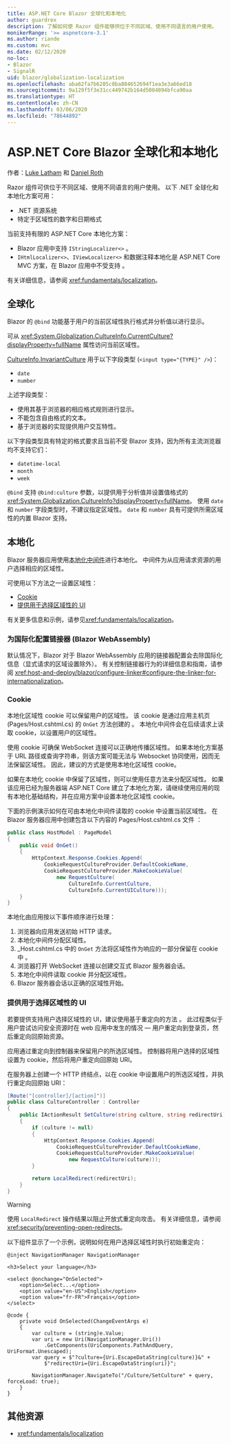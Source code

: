 ```yaml
---
title: ASP.NET Core Blazor 全球化和本地化
author: guardrex
description: 了解如何使 Razor 组件能够供位于不同区域、使用不同语言的用户使用。
monikerRange: '>= aspnetcore-3.1'
ms.author: riande
ms.custom: mvc
ms.date: 02/12/2020
no-loc:
- Blazor
- SignalR
uid: blazor/globalization-localization
ms.openlocfilehash: aba62fa7b6285c8ba884652694f1ea3e3a66ed18
ms.sourcegitcommit: 9a129f5f3e31cc449742b164d5004894bfca90aa
ms.translationtype: HT
ms.contentlocale: zh-CN
ms.lasthandoff: 03/06/2020
ms.locfileid: "78644892"
---
```

# <a name="aspnet-core-opno-locblazor-globalization-and-localization"></a>ASP.NET Core Blazor 全球化和本地化

作者：[Luke Latham](https://github.com/guardrex) 和 [Daniel Roth](https://github.com/danroth27)

Razor 组件可供位于不同区域、使用不同语言的用户使用。 以下 .NET 全球化和本地化方案可用：

* .NET 资源系统
* 特定于区域性的数字和日期格式

当前支持有限的 ASP.NET Core 本地化方案：

* Blazor 应用中支持 `IStringLocalizer<>`  。
* `IHtmlLocalizer<>`、`IViewLocalizer<>` 和数据注释本地化是 ASP.NET Core MVC 方案，在 Blazor 应用中不受支持  。

有关详细信息，请参阅 <xref:fundamentals/localization>。

## <a name="globalization"></a>全球化

Blazor 的 `@bind` 功能基于用户的当前区域性执行格式并分析值以进行显示。

可从 <xref:System.Globalization.CultureInfo.CurrentCulture?displayProperty=fullName> 属性访问当前区域性。

[CultureInfo.InvariantCulture](xref:System.Globalization.CultureInfo.InvariantCulture) 用于以下字段类型 (`<input type="{TYPE}" />`)：

* `date`
* `number`

上述字段类型：

* 使用其基于浏览器的相应格式规则进行显示。
* 不能包含自由格式的文本。
* 基于浏览器的实现提供用户交互特性。

以下字段类型具有特定的格式要求且当前不受 Blazor 支持，因为所有主流浏览器均不支持它们：

* `datetime-local`
* `month`
* `week`

`@bind` 支持 `@bind:culture` 参数，以提供用于分析值并设置值格式的 <xref:System.Globalization.CultureInfo?displayProperty=fullName>。 使用 `date` 和 `number` 字段类型时，不建议指定区域性。 `date` 和 `number` 具有可提供所需区域性的内置 Blazor 支持。

## <a name="localization"></a>本地化

Blazor 服务器应用使用[本地化中间件](xref:fundamentals/localization#localization-middleware)进行本地化。 中间件为从应用请求资源的用户选择相应的区域性。

可使用以下方法之一设置区域性：

* [Cookie](#cookies)
* [提供用于选择区域性的 UI](#provide-ui-to-choose-the-culture)

有关更多信息和示例，请参见<xref:fundamentals/localization>。

### <a name="configure-the-linker-for-internationalization-opno-locblazor-webassembly"></a>为国际化配置链接器 (Blazor WebAssembly)

默认情况下，Blazor 对于 Blazor WebAssembly 应用的链接器配置会去除国际化信息（显式请求的区域设置除外）。 有关控制链接器行为的详细信息和指南，请参阅 <xref:host-and-deploy/blazor/configure-linker#configure-the-linker-for-internationalization>。

### <a name="cookies"></a>Cookie

本地化区域性 cookie 可以保留用户的区域性。 该 cookie 是通过应用主机页 (Pages/Host.cshtml.cs) 的 `OnGet` 方法创建的  。 本地化中间件会在后续请求上读取 cookie，以设置用户的区域性。 

使用 cookie 可确保 WebSocket 连接可以正确地传播区域性。 如果本地化方案基于 URL 路径或查询字符串，则该方案可能无法与 Websocket 协同使用，因而无法保留区域性。 因此，建议的方式是使用本地化区域性 cookie。

如果在本地化 cookie 中保留了区域性，则可以使用任意方法来分配区域性。 如果该应用已经为服务器端 ASP.NET Core 建立了本地化方案，请继续使用应用的现有本地化基础结构，并在应用方案中设置本地化区域性 cookie。

下面的示例演示如何在可由本地化中间件读取的 cookie 中设置当前区域性。 在 Blazor 服务器应用中创建包含以下内容的 Pages/Host.cshtml.cs 文件  ：

```csharp
public class HostModel : PageModel
{
    public void OnGet()
    {
        HttpContext.Response.Cookies.Append(
            CookieRequestCultureProvider.DefaultCookieName,
            CookieRequestCultureProvider.MakeCookieValue(
                new RequestCulture(
                    CultureInfo.CurrentCulture,
                    CultureInfo.CurrentUICulture)));
    }
}
```

本地化由应用按以下事件顺序进行处理：

1. 浏览器向应用发送初始 HTTP 请求。
1. 本地化中间件分配区域性。
1. _Host.cshtml.cs 中的 `OnGet` 方法将区域性作为响应的一部分保留在 cookie 中  。
1. 浏览器打开 WebSocket 连接以创建交互式 Blazor 服务器会话。
1. 本地化中间件读取 cookie 并分配区域性。
1. Blazor 服务器会话以正确的区域性开始。

### <a name="provide-ui-to-choose-the-culture"></a>提供用于选择区域性的 UI

若要提供支持用户选择区域性的 UI，建议使用基于重定向的方法  。 此过程类似于用户尝试访问安全资源时在 web 应用中发生的情况 &mdash; 用户重定向到登录页，然后重定向回原始资源。 

应用通过重定向到控制器来保留用户的所选区域性。 控制器将用户选择的区域性设置为 cookie，然后将用户重定向回原始 URI。

在服务器上创建一个 HTTP 终结点，以在 cookie 中设置用户的所选区域性，并执行重定向回原始 URI：

```csharp
[Route("[controller]/[action]")]
public class CultureController : Controller
{
    public IActionResult SetCulture(string culture, string redirectUri)
    {
        if (culture != null)
        {
            HttpContext.Response.Cookies.Append(
                CookieRequestCultureProvider.DefaultCookieName,
                CookieRequestCultureProvider.MakeCookieValue(
                    new RequestCulture(culture)));
        }

        return LocalRedirect(redirectUri);
    }
}
```

> [!WARNING]
> 使用 `LocalRedirect` 操作结果以阻止开放式重定向攻击。 有关详细信息，请参阅 <xref:security/preventing-open-redirects>。

以下组件显示了一个示例，说明如何在用户选择区域性时执行初始重定向：

```razor
@inject NavigationManager NavigationManager

<h3>Select your language</h3>

<select @onchange="OnSelected">
    <option>Select...</option>
    <option value="en-US">English</option>
    <option value="fr-FR">Français</option>
</select>

@code {
    private void OnSelected(ChangeEventArgs e)
    {
        var culture = (string)e.Value;
        var uri = new Uri(NavigationManager.Uri())
            .GetComponents(UriComponents.PathAndQuery, UriFormat.Unescaped);
        var query = $"?culture={Uri.EscapeDataString(culture)}&" +
            $"redirectUri={Uri.EscapeDataString(uri)}";

        NavigationManager.NavigateTo("/Culture/SetCulture" + query, forceLoad: true);
    }
}
```

## <a name="additional-resources"></a>其他资源

* <xref:fundamentals/localization>
